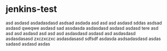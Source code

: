 # jenkins-test
asd
asdasd
asdadasdasd
asdsad
asdada
asd
asd
asd
asdasd
sddas
asdsad
asdasd
qweqwe
asdasd
sad
assdasda
asdasdasd
asdasd
asdasd
tere
asd
asd
asd
asdasd
asd
asd
asd
asdasdasd
asdasd
asd
asdasdasd
asdasdasasd
zxczxczxc
asdasdasasd
sdfsdf
asdasda
asdsadasdasd
asdas
sadasd
asdasd
asdas
